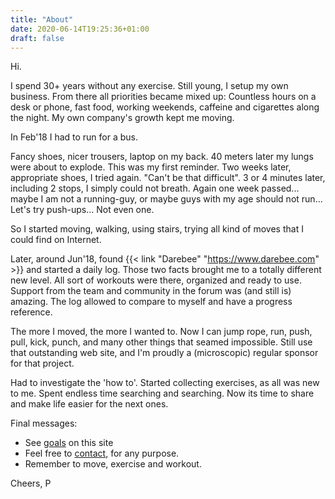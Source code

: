 ```yaml
---
title: "About"
date: 2020-06-14T19:25:36+01:00
draft: false
---
```


Hi.

I spend 30+ years without any exercise.
Still young, I setup my own business. From there all priorities became mixed up:
Countless hours on a desk or phone, fast food, working weekends, caffeine and cigarettes along the night. My own company's growth kept me moving.

In Feb'18 I had to run for a bus.

Fancy shoes, nicer trousers, laptop on my back. 40 meters later my lungs were about to explode. This was my first reminder.
Two weeks later, appropriate shoes, I tried again. "Can't be that difficult". 3 or 4 minutes later, including 2 stops, I simply could not breath.
Again one week passed... maybe I am not a running-guy, or maybe guys with my age should not run... Let's try push-ups...
Not even one.

So I started moving, walking, using stairs, trying all kind of moves that I could find on Internet.

Later, around Jun'18, found {{< link "Darebee" "https://www.darebee.com" >}} and started a daily log. Those two facts brought me to a totally different new level. All sort of workouts were there, organized and ready to use. Support from the team and community in the forum was (and still is) amazing. The log allowed to compare to myself and have a progress reference.

The more I moved, the more I wanted to.
Now I can jump rope, run, push, pull, kick, punch, and many other things that seamed impossible. Still use that outstanding web site, and I'm proudly a (microscopic) regular sponsor for that project.

Had to investigate the 'how to'. Started collecting exercises, as all was new to me. Spent endless time searching and searching.
Now its time to share and make life easier for the next ones.

Final messages:
* See [goals](/blog/goals) on this site
* Feel free to [contact](/blog/contact), for any purpose.
* Remember to move, exercise and workout.

Cheers, P
